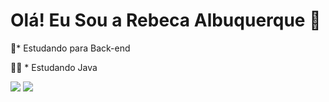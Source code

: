 # Olá! Eu Sou a Rebeca Albuquerque 👋

👾* Estudando para Back-end

👩‍💻 * Estudando Java

<div> 
  
  
  <a href = "mailto:becalbuquerque_23@hotmail.com"><img src="https://img.shields.io/badge/-Gmail-%23333?style=for-the-badge&logo=gmail&logoColor=white" target="_blank"></a>
  <a href="https://www.linkedin.com/in/rebecalbuquerque-45875016a" target="_blank"><img src="https://img.shields.io/badge/-LinkedIn-%230077B5?style=for-the-badge&logo=linkedin&logoColor=white" target="_blank"></a> 
  
</div>
